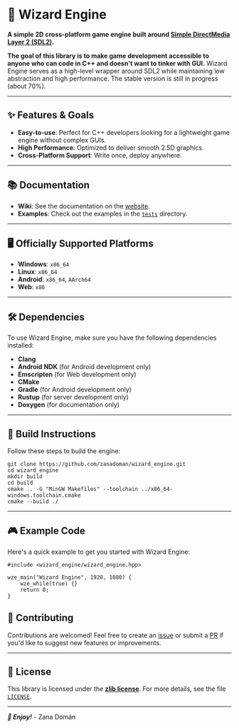 # 🧙 Wizard Engine

**A simple 2D cross-platform game engine built around [Simple DirectMedia Layer
2 (SDL2)](https://www.libsdl.org/).**

**The goal of this library is to make game development accessible to anyone who
can code in C++ and doesn't want to tinker with GUI.** Wizard Engine serves as a
high-level wrapper around SDL2 while maintaining low abstraction and high
performance. The stable version is still in progress (about 70%).

---

## ✨ Features & Goals

- **Easy-to-use**: Perfect for C++ developers looking for a lightweight game
  engine without complex GUIs.
- **High Performance**: Optimized to deliver smooth 2.5D graphics.
- **Cross-Platform Support**: Write once, deploy anywhere.

---

## 📚 Documentation

- **Wiki**: See the documentation on the
  [website](https://zanadoman.github.io/wizard_engine/).
- **Examples**: Check out the examples in the
  [`tests`](https://github.com/zanadoman/wizard_engine/tree/main/tests/)
  directory.

---

## 🖥️ Officially Supported Platforms

- **Windows**: `x86_64`
- **Linux**: `x86_64`
- **Android**: `x86_64`, `AArch64`
- **Web**: `x86`

---

## 🛠️ Dependencies

To use Wizard Engine, make sure you have the following dependencies installed:

- **Clang**
- **Android NDK** (for Android development only)
- **Emscripten** (for Web development only)
- **CMake**
- **Gradle** (for Android development only)
- **Rustup** (for server development only)
- **Doxygen** (for documentation only)

---

## 🔧 Build Instructions

Follow these steps to build the engine:

```
git clone https://github.com/zanadoman/wizard_engine.git
cd wizard_engine
mkdir build
cd build
cmake .. -G "MinGW Makefiles" --toolchain ../x86_64-windows.toolchain.cmake
cmake --build ./
```

---

## 🎮 Example Code

Here's a quick example to get you started with Wizard Engine:

```
#include <wizard_engine/wizard_engine.hpp>

wze_main("Wizard Engine", 1920, 1080) {
    wze_while(true) {}
    return 0;
}
```

## 🤝 Contributing

Contributions are welcomed! Feel free to create an
[issue](https://github.com/zanadoman/wizard_engine/issues) or submit a
[PR](https://github.com/zanadoman/wizard_engine/pulls) if you'd like to suggest
new features or improvements.

---

## 📜 License

This library is licensed under the [**zlib
license**](https://zlib.net/zlib_license.html). For more details, see the file
[`LICENSE`](https://github.com/zanadoman/wizard_engine/blob/main/LICENSE).

---

***🚀 Enjoy!*** - Zana Domán
